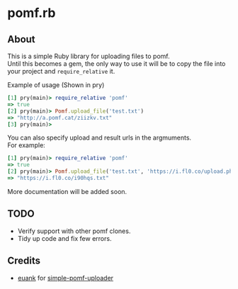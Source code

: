 pomf.rb
====================

## About
This is a simple Ruby library for uploading files to pomf.  
Until this becomes a gem, the only way to use it will be to copy the file into your project and `require_relative` it. 

Example of usage (Shown in pry)
```ruby
[1] pry(main)> require_relative 'pomf'
=> true
[2] pry(main)> Pomf.upload_file('test.txt')
=> "http://a.pomf.cat/ziizkv.txt"
[3] pry(main)> 
```

You can also specify upload and result urls in the argmuments.  
For example:
```ruby
[1] pry(main)> require_relative 'pomf'
=> true
[2] pry(main)> Pomf.upload_file('test.txt', 'https://i.fl0.co/upload.php', 'https://i.fl0.co/')
=> "https://i.fl0.co/i90hqs.txt"
```

More documentation will be added soon.

## TODO
- Verify support with other pomf clones.
- Tidy up code and fix few errors.

## Credits
- [euank](https://github.com/euank) for [simple-pomf-uploader](https://github.com/euank/simple-pomf-uploader)
